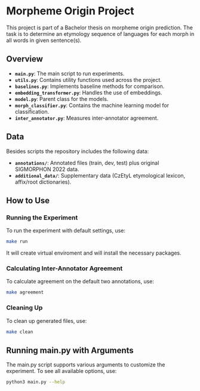 # Morpheme Origin Project

This project is part of a Bachelor thesis on morpheme origin prediction. The task is to determine an etymology sequence of languages for each morph in all words in given sentence(s).

## Overview

- **`main.py`**: The main script to run experiments.
- **`utils.py`**: Contains utility functions used across the project.
- **`baselines.py`**: Implements baseline methods for comparison.
- **`embedding_transformer.py`**: Handles the use of embeddings.
- **`model.py`**: Parent class for the models.
- **`morph_classifier.py`**: Contains the machine learning model for classification.
- **`inter_annotator.py`**: Measures inter-annotator agreement.

## Data

Besides scripts the repository includes the following data:

- **`annotations/`**: Annotated files (train, dev, test) plus original SIGMORPHON 2022 data.
- **`additional_data/`**: Supplementary data (CzEtyL etymological lexicon, affix/root dictionaries).
  
## How to Use

### Running the Experiment
To run the experiment with default settings, use:
```bash
make run
```
It will create virtual enviroment and will install the necessary packages.

### Calculating Inter-Annotator Agreement
To calculate agreement on the default two annotations, use:
```bash
make agreement
```

### Cleaning Up
To clean up generated files, use:
```bash
make clean
```

## Running main.py with Arguments
The main.py script supports various arguments to customize the experiment. To see all available options, use:
```bash
python3 main.py --help
```
